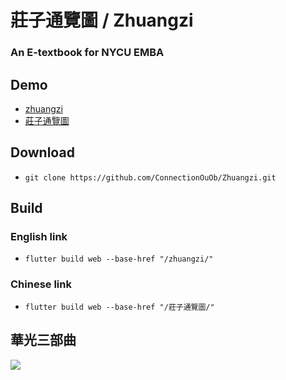 # 莊子通覽圖 / Zhuangzi
### An E-textbook for NYCU EMBA

## Demo
- [zhuangzi](https://connectionouob.github.io/zhuangzi/)
- [莊子通覽圖](https://connectionouob.github.io/莊子通覽圖/)

## Download
- ```git clone https://github.com/ConnectionOuOb/Zhuangzi.git```

## Build
### English link
- ```flutter build web --base-href "/zhuangzi/"```

### Chinese link
- ```flutter build web --base-href "/莊子通覽圖/"```

## 華光三部曲
![](https://github.com/Connection2Peter/Zhuangzi_Overview/assets/69660530/65232ce5-ae87-467f-9f41-6040cd2487ec)
